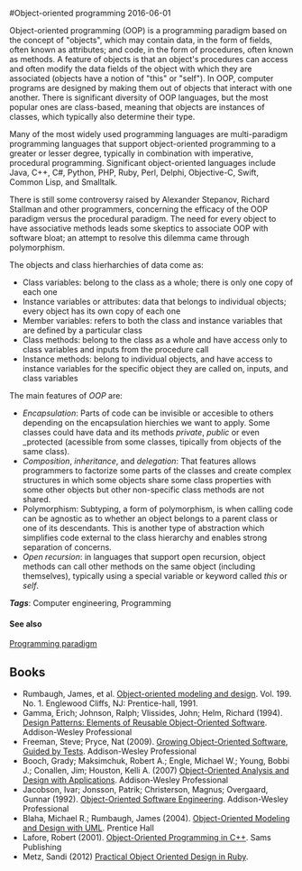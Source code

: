 
#Object-oriented programming
2016-06-01

Object-oriented programming (OOP) is a programming paradigm based on the concept of "objects", which may contain data, in the form of fields, often known as attributes; and code, in the form of procedures, often known as methods. A feature of objects is that an object's procedures can access and often modify the data fields of the object with which they are associated (objects have a notion of "this" or "self"). In OOP, computer programs are designed by making them out of objects that interact with one another. There is significant diversity of OOP languages, but the most popular ones are class-based, meaning that objects are instances of classes, which typically also determine their type.

Many of the most widely used programming languages are multi-paradigm programming languages that support object-oriented programming to a greater or lesser degree, typically in combination with imperative, procedural programming. Significant object-oriented languages include Java, C++, C#, Python, PHP, Ruby, Perl, Delphi, Objective-C, Swift, Common Lisp, and Smalltalk.

There is still some controversy raised by Alexander Stepanov, Richard Stallman and other programmers, concerning the efficacy of the OOP paradigm versus the procedural paradigm. The need for every object to have associative methods leads some skeptics to associate OOP with software bloat; an attempt to resolve this dilemma came through polymorphism.

The objects and class hierharchies of data come as:
* Class variables: belong to the class as a whole; there is only one copy of each one
* Instance variables or attributes: data that belongs to individual objects; every object has its own copy of each one
* Member variables: refers to both the class and instance variables that are defined by a particular class
* Class methods: belong to the class as a whole and have access only to class variables and inputs from the procedure call
* Instance methods: belong to individual objects, and have access to instance variables for the specific object they are called on, inputs, and class variables

The main features of *OOP* are:
* _Encapsulation_: Parts of code can be invisible or accesible to others depending on the encapsulation hierchies we want to apply. Some classes could have data and its methods _private_, _public_ or even _protected (acessible from some classes, tipically from objects of the same class).
* _Composition_, _inheritance_, and _delegation_: That features allows programmers to factorize some parts of the classes and create complex structures in which some objects share some class properties with some other objects but other non-specific class methods are not shared.
* Polymorphism: Subtyping, a form of polymorphism, is when calling code can be agnostic as to whether an object belongs to a parent class or one of its descendants. This is another type of abstraction which simplifies code external to the class hierarchy and enables strong separation of concerns.
* _Open recursion_: in languages that support open recursion, object methods can call other methods on the same object (including themselves), typically using a special variable or keyword called *this* or *self*.

***Tags***: Computer engineering, Programming

#### See also
[Programming paradigm](/programming_paradigm)
## Books
* Rumbaugh, James, et al. [Object-oriented modeling and design](https://www.goodreads.com/book/show/3121682-object-oriented-modeling-and-design). Vol. 199. No. 1. Englewood Cliffs, NJ: Prentice-hall, 1991.
* Gamma, Erich; Johnson, Ralph; Vlissides, John; Helm, Richard (1994). [Design Patterns: Elements of Reusable Object-Oriented Software](https://www.goodreads.com/book/show/85009.Design_Patterns). Addison-Wesley Professional
* Freeman, Steve; Pryce, Nat (2009). [Growing Object-Oriented Software, Guided by Tests](https://www.goodreads.com/book/show/4268826-growing-object-oriented-software-guided-by-tests). Addison-Wesley Professional
* Booch, Grady; Maksimchuk, Robert A.; Engle, Michael W.; Young, Bobbi J.; Conallen, Jim; Houston, Kelli A. (2007) [Object-Oriented Analysis and Design with Applications](https://www.goodreads.com/book/show/424923.Object_Oriented_Analysis_and_Design_with_Applications). Addison-Wesley Professional
* Jacobson, Ivar; Jonsson, Patrik; Christerson, Magnus; Overgaard, Gunnar (1992). [Object-Oriented Software Engineering](https://www.goodreads.com/book/show/296981.Object_Oriented_Software_Engineering). Addison-Wesley Professional
* Blaha, Michael R.; Rumbaugh, James (2004). [Object-Oriented Modeling and Design with UML](https://www.goodreads.com/book/show/1701937.Object_Oriented_Modeling_and_Design_with_UML). Prentice Hall
* Lafore, Robert (2001). [Object-Oriented Programming in C++](https://www.goodreads.com/book/show/1533141.Object_Oriented_Programming_in_C_). Sams Publishing
* Metz, Sandi (2012) [Practical Object Oriented Design in Ruby](https://www.goodreads.com/book/show/13507787-practical-object-oriented-design-in-ruby).


